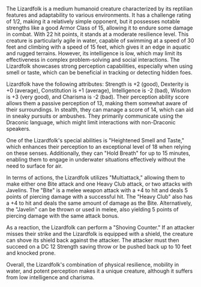 The Lizardfolk is a medium humanoid creature characterized by its reptilian features and adaptability to various environments. It has a challenge rating of 1/2, making it a relatively simple opponent, but it possesses notable strengths like a good Armor Class of 15, allowing it to endure some damage in combat. With 22 hit points, it stands at a moderate resilience level. This creature is particularly agile in water, capable of swimming at a speed of 30 feet and climbing with a speed of 15 feet, which gives it an edge in aquatic and rugged terrains. However, its intelligence is low, which may limit its effectiveness in complex problem-solving and social interactions. The Lizardfolk showcases strong perception capabilities, especially when using smell or taste, which can be beneficial in tracking or detecting hidden foes. 

Lizardfolk have the following attributes: Strength is +2 (good), Dexterity is +0 (average), Constitution is +1 (average), Intelligence is -2 (bad), Wisdom is +3 (very good), and Charisma is -2 (bad). Their perception ability score allows them a passive perception of 13, making them somewhat aware of their surroundings. In stealth, they can manage a score of 14, which can aid in sneaky pursuits or ambushes. They primarily communicate using the Draconic language, which might limit interactions with non-Draconic speakers.

One of the Lizardfolk's special abilities is "Heightened Smell and Taste," which enhances their perception to an exceptional level of 18 when relying on these senses. Additionally, they can "Hold Breath" for up to 15 minutes, enabling them to engage in underwater situations effectively without the need to surface for air.

In terms of actions, the Lizardfolk utilizes "Multiattack," allowing them to make either one Bite attack and one Heavy Club attack, or two attacks with Javelins. The "Bite" is a melee weapon attack with a +4 to hit and deals 5 points of piercing damage with a successful hit. The "Heavy Club" also has a +4 to hit and deals the same amount of damage as the Bite. Alternatively, the "Javelin" can be thrown or used in melee, also yielding 5 points of piercing damage with the same attack bonus.

As a reaction, the Lizardfolk can perform a "Shoving Counter." If an attacker misses their strike and the Lizardfolk is equipped with a shield, the creature can shove its shield back against the attacker. The attacker must then succeed on a DC 12 Strength saving throw or be pushed back up to 10 feet and knocked prone.

Overall, the Lizardfolk's combination of physical resilience, mobility in water, and potent perception makes it a unique creature, although it suffers from low intelligence and charisma.
